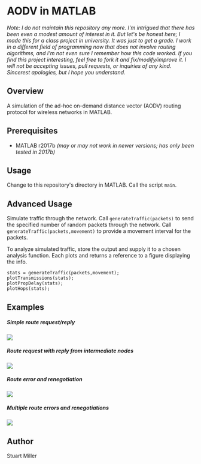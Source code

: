 # AODV in MATLAB

*Note: I do not maintain this repository any more. I'm intrigued that there has been even a modest amount of interest in it. But let's be honest here; I made this for a class project in university. It was just to get a grade. I work in a different field of programming now that does not involve routing algorithms, and I'm not even sure I remember how this code worked. If you find this project interesting, feel free to fork it and fix/modify/improve it. I will not be accepting issues, pull requests, or inquiries of any kind. Sincerest apologies, but I hope you understand.*

## Overview

A simulation of the ad-hoc on-demand distance vector (AODV) routing protocol for wireless networks in MATLAB.


## Prerequisites

* MATLAB r2017b *(may or may not work in newer versions; has only been tested in 2017b)*

## Usage

Change to this repository's directory in MATLAB. Call the script ```main```.

## Advanced Usage

Simulate traffic through the network. Call ```generateTraffic(packets)``` to send the specified number of random packets through the network. Call ```generateTraffic(packets,movement)``` to provide a movement interval for the packets.

To analyze simulated traffic, store the output and supply it to a chosen analysis function. Each plots and returns a reference to a figure displaying the info.

```
stats = generateTraffic(packets,movement);
plotTransmissions(stats);
plotPropDelay(stats);
plotHops(stats);
```

## Examples

##### Simple route request/reply

![](doc/images/Ex_1.gif?raw=true)

##### Route request with reply from intermediate nodes

![](doc/images/Ex_2.gif?raw=true)

##### Route error and renegotiation

![](doc/images/Ex_3.gif?raw=true)

##### Multiple route errors and renegotiations

![](doc/images/Ex_4.gif?raw=true)

## Author

Stuart Miller
